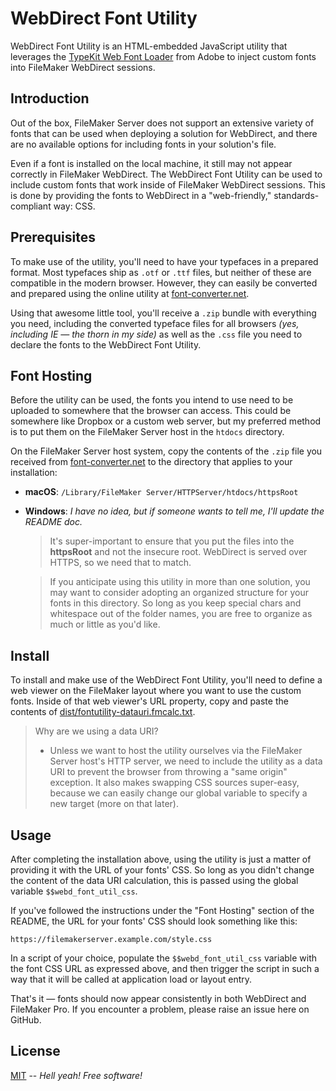 # WebDirect Font Utility
 WebDirect Font Utility is an HTML-embedded JavaScript utility that leverages the [TypeKit Web Font Loader](https://github.com/typekit/webfontloader) from Adobe to inject custom fonts into FileMaker WebDirect sessions.

 ## Introduction
 Out of the box, FileMaker Server does not support an extensive variety of fonts that can be used when deploying a solution for WebDirect, and there are no available options for including fonts in your solution's file.
 
 Even if a font is installed on the local machine, it still may not appear correctly in FileMaker WebDirect. The WebDirect Font Utility can be used to include custom fonts that work inside of FileMaker WebDirect sessions. This is done by providing the fonts to WebDirect in a "web-friendly," standards-compliant way: CSS.

 ## Prerequisites
 To make use of the utility, you'll need to have your typefaces in a prepared format. Most typefaces ship as `.otf` or `.ttf` files, but neither of these are compatible in the modern browser. However, they can easily be converted and prepared using the online utility at [font-converter.net](https://www.font-converter.net/).

 Using that awesome little tool, you'll receive a `.zip` bundle with everything you need, including the converted typeface files for all browsers *(yes, including IE — the thorn in my side)* as well as the `.css` file you need to declare the fonts to the WebDirect Font Utility.

## Font Hosting
Before the utility can be used, the fonts you intend to use need to be uploaded to somewhere that the browser can access. This could be somewhere like Dropbox or a custom web server, but my preferred method is to put them on the FileMaker Server host in the `htdocs` directory.

On the FileMaker Server host system, copy the contents of the `.zip` file you received from [font-converter.net](https://www.font-converter.net/) to the directory that applies to your installation:
*  **macOS**: `/Library/FileMaker Server/HTTPServer/htdocs/httpsRoot`
*  **Windows**: *I have no idea, but if someone wants to tell me, I'll update the README doc.*
   > It's super-important to ensure that you put the files into the **httpsRoot** and not the insecure root. WebDirect is served over HTTPS, so we need that to match.

   > If you anticipate using this utility in more than one solution, you may want to consider adopting an organized structure for your fonts in this directory. So long as you keep special chars and whitespace out of the folder names, you are free to organize as much or little as you'd like.

 ## Install
 To install and make use of the WebDirect Font Utility, you'll need to define a web viewer on the FileMaker layout where you want to use the custom fonts. Inside of that web viewer's URL property, copy and paste the contents of [dist/fontutility-datauri.fmcalc.txt](https://github.com/stephancasas/webdirect-font-utility/blob/master/dist/fontutility-datauri.fmcalc.txt).

 > Why are we using a data URI?
 > * Unless we want to host the utility ourselves via the FileMaker Server host's HTTP server, we need to include the utility as a data URI to prevent the browser from throwing a "same origin" exception. It also makes swapping CSS sources super-easy, because we can easily change our global variable to specify a new target (more on that later).

 ## Usage
 After completing the installation above, using the utility is just a matter of providing it with the URL of your fonts' CSS. So long as you didn't change the content of the data URI calculation, this is passed using the global variable `$$webd_font_util_css`.
 
 If you've followed the instructions under the "Font Hosting" section of the README, the URL for your fonts' CSS should look something like this:

 ```plaintext
 https://filemakerserver.example.com/style.css
 ```

 In a script of your choice, populate the `$$webd_font_util_css` variable with the font CSS URL as expressed above, and then trigger the script in such a way that it will be called at application load or layout entry.

 That's it — fonts should now appear consistently in both WebDirect and FileMaker Pro. If you encounter a problem, please raise an issue here on GitHub.

 ## License
 [MIT](http://opensource.org/licenses/MIT) -- *Hell yeah! Free software!*